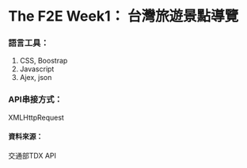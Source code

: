 # The F2E Week1： 台灣旅遊景點導覽


### 語言工具：
1. CSS, Boostrap 
2. Javascript
3. Ajex, json

### API串接方式：
XMLHttpRequest

#### 資料來源：
交通部TDX API
